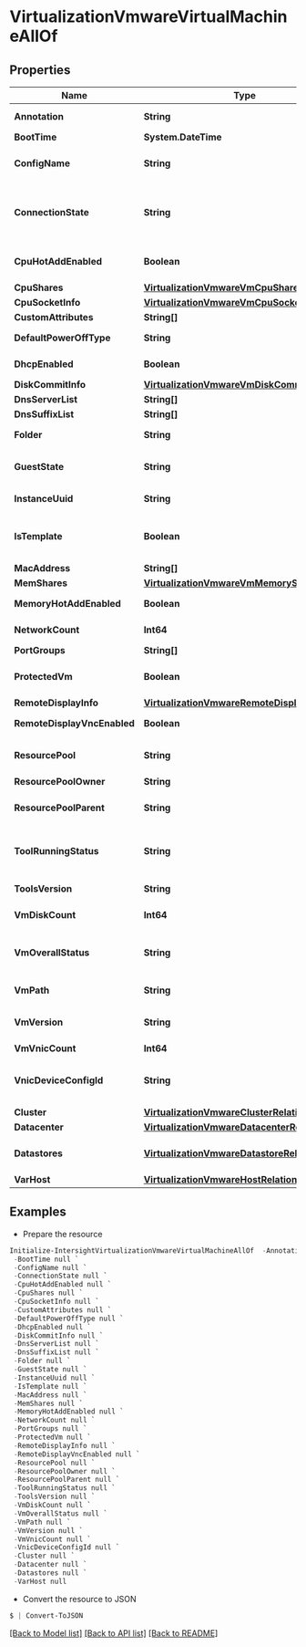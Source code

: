 # VirtualizationVmwareVirtualMachineAllOf
## Properties

Name | Type | Description | Notes
------------ | ------------- | ------------- | -------------
**Annotation** | **String** | List of annotations provided to this VM by user. Can be long. | [optional] 
**BootTime** | **System.DateTime** | Time when this VM booted up. | [optional] 
**ConfigName** | **String** | The configuration name for this VM. This maybe the same as the guest hostname. | [optional] 
**ConnectionState** | **String** | Shows if virtual machine is connected to vCenter. Values are Connected, Disconnected, Orphaned, Inaccessible, and Invalid. | [optional] 
**CpuHotAddEnabled** | **Boolean** | Indicates if the capability to add CPUs to a running VM is enabled. | [optional] 
**CpuShares** | [**VirtualizationVmwareVmCpuShareInfo**](VirtualizationVmwareVmCpuShareInfo.md) |  | [optional] 
**CpuSocketInfo** | [**VirtualizationVmwareVmCpuSocketInfo**](VirtualizationVmwareVmCpuSocketInfo.md) |  | [optional] 
**CustomAttributes** | **String[]** |  | [optional] 
**DefaultPowerOffType** | **String** | Indicates how the VM will be powered off (soft, hard etc.). | [optional] 
**DhcpEnabled** | **Boolean** | Shows if DHCP is used for IP/DNS on this VM. | [optional] 
**DiskCommitInfo** | [**VirtualizationVmwareVmDiskCommitInfo**](VirtualizationVmwareVmDiskCommitInfo.md) |  | [optional] 
**DnsServerList** | **String[]** |  | [optional] 
**DnsSuffixList** | **String[]** |  | [optional] 
**Folder** | **String** | The folder name associated with this VM. | [optional] 
**GuestState** | **String** | The state of the guest OS running on this VM. Could be running, not running etc. | [optional] [default to "Unknown"]
**InstanceUuid** | **String** | UUID assigned by vCenter to every VM. | [optional] 
**IsTemplate** | **Boolean** | If true, indicates that the entity refers to a template of a virtual machine and not a real virtual machine. | [optional] 
**MacAddress** | **String[]** |  | [optional] 
**MemShares** | [**VirtualizationVmwareVmMemoryShareInfo**](VirtualizationVmwareVmMemoryShareInfo.md) |  | [optional] 
**MemoryHotAddEnabled** | **Boolean** | Adding memory to a running VM. | [optional] 
**NetworkCount** | **Int64** | Indicates how many networks are used by this VM. | [optional] 
**PortGroups** | **String[]** |  | [optional] 
**ProtectedVm** | **Boolean** | Shows if this is a protected VM. VMs can be in protection groups. | [optional] 
**RemoteDisplayInfo** | [**VirtualizationVmwareRemoteDisplayInfo**](VirtualizationVmwareRemoteDisplayInfo.md) |  | [optional] 
**RemoteDisplayVncEnabled** | **Boolean** | Shows if support for a remote VNC access is enabled. | [optional] 
**ResourcePool** | **String** | Name of the resource pool to which this VM belongs (optional). | [optional] 
**ResourcePoolOwner** | **String** | Who owns the resource pool. | [optional] 
**ResourcePoolParent** | **String** | The parent of the current resource pool to which this VM belongs. | [optional] 
**ToolRunningStatus** | **String** | Indicates if guest tools are running on this VM. Could be set to guestToolNotRunning or guestToolsRunning. | [optional] 
**ToolsVersion** | **String** | The version of the guest tools, usually not specified. | [optional] 
**VmDiskCount** | **Int64** | Shows the number of disks assigned to this VM. | [optional] 
**VmOverallStatus** | **String** | The operational state of the VM. Could be Available, Provisioned, Maintenance mode, Deleting, etc. | [optional] 
**VmPath** | **String** | Example - [datastore3] VCSA-134/VCSA-134.vmx. | [optional] 
**VmVersion** | **String** | Information about the version of this VM (vmx-09, vmx-11 etc.). | [optional] 
**VmVnicCount** | **Int64** | How many vnics are present. | [optional] 
**VnicDeviceConfigId** | **String** | Information related to the guest info&#39;s VNIC virtual device. It is a comma-separated list. | [optional] 
**Cluster** | [**VirtualizationVmwareClusterRelationship**](VirtualizationVmwareClusterRelationship.md) |  | [optional] 
**Datacenter** | [**VirtualizationVmwareDatacenterRelationship**](VirtualizationVmwareDatacenterRelationship.md) |  | [optional] 
**Datastores** | [**VirtualizationVmwareDatastoreRelationship[]**](VirtualizationVmwareDatastoreRelationship.md) | An array of relationships to virtualizationVmwareDatastore resources. | [optional] [readonly] 
**VarHost** | [**VirtualizationVmwareHostRelationship**](VirtualizationVmwareHostRelationship.md) |  | [optional] 

## Examples

- Prepare the resource
```powershell
Initialize-IntersightVirtualizationVmwareVirtualMachineAllOf  -Annotation null `
 -BootTime null `
 -ConfigName null `
 -ConnectionState null `
 -CpuHotAddEnabled null `
 -CpuShares null `
 -CpuSocketInfo null `
 -CustomAttributes null `
 -DefaultPowerOffType null `
 -DhcpEnabled null `
 -DiskCommitInfo null `
 -DnsServerList null `
 -DnsSuffixList null `
 -Folder null `
 -GuestState null `
 -InstanceUuid null `
 -IsTemplate null `
 -MacAddress null `
 -MemShares null `
 -MemoryHotAddEnabled null `
 -NetworkCount null `
 -PortGroups null `
 -ProtectedVm null `
 -RemoteDisplayInfo null `
 -RemoteDisplayVncEnabled null `
 -ResourcePool null `
 -ResourcePoolOwner null `
 -ResourcePoolParent null `
 -ToolRunningStatus null `
 -ToolsVersion null `
 -VmDiskCount null `
 -VmOverallStatus null `
 -VmPath null `
 -VmVersion null `
 -VmVnicCount null `
 -VnicDeviceConfigId null `
 -Cluster null `
 -Datacenter null `
 -Datastores null `
 -VarHost null
```

- Convert the resource to JSON
```powershell
$ | Convert-ToJSON
```

[[Back to Model list]](../README.md#documentation-for-models) [[Back to API list]](../README.md#documentation-for-api-endpoints) [[Back to README]](../README.md)

